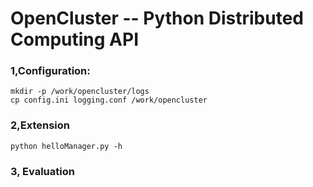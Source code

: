OpenCluster  --   Python Distributed Computing API
===========
### 1,Configuration:
    mkdir -p /work/opencluster/logs
    cp config.ini logging.conf /work/opencluster

### 2,Extension
    python helloManager.py -h

### 3, Evaluation